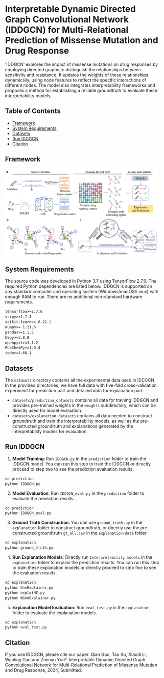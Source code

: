 # Interpretable Dynamic Directed Graph Convolutional Network (IDDGCN) for Multi-Relational Prediction of Missense Mutation and Drug Response

'IDDGCN' explores the impact of missense mutations on drug responses by employing directed graphs to distinguish the relationships between sensitivity and resistance. It updates the weights of these relationships dynamically, using node features to reflect the specific interactions of different nodes. The model also integrates interpretability frameworks and proposes a method for establishing a reliable groundtruth to evaluate these interpretability models.

## Table of Contents

- [Framework](#framework)
- [System Requirements](#system-requirements)
- [Datasets](#datasets)
- [Run IDDGCN](#run-iddgcn)
- [Citation](#Citation)

## Framework
![Framework](image/IDDGCN.png)

## System Requirements
The source code was developed in Python 3.7 using TensorFlow 2.7.0. The required Python dependencies are listed below. IDDGCN is supported on any standard computer and operating system (Windows/macOS/Linux) with enough RAM to run. There are no additional non-standard hardware requirements.
```markdown
tensorflow>=2.7.0
scipy>=1.7.3
scikit-learn>= 0.22.1
numpy>= 1.21.6
pandas>=1.1.5
h5py>=3.8.0
openpyxl>=3.1.2
PubChemPy>=1.0.4
tqdm>=4.66.1
```

## Datasets
The `datasets` directory contains all the experimental data used in IDDGCN.
In the provided directories, we have full data with five-fold cross-validation experiment for prediction part and detailed data for explanation part:
- `datasets/prediction_datasets` contains all data for training IDDGCN and provides pre-trained weights in the `weights` subdirectory, which can be directly used for model evaluation.
- `datasets/explanation_datasets` contains all data needed to construct groundtruth and train the interpretability models, as well as the pre-constructed groundtruth and explanations generated by the interpretability models for evaluation.
## Run IDDGCN

1. **Model Training**: Run `IDDGCN.py` in the `prediction` folder to train the IDDGCN model. You can run this step to train the IDDGCN or directly proceed to step two to see the prediction evaluation results.
```markdown
cd prediction
python IDDGCN.py
```
2. **Model Evaluation**: Run `IDDGCN_eval.py` in the `prediction` folder to evaluate the prediction results.
```markdown
cd prediction
python IDDGCN_eval.py
```
3. **Ground Truth Construction**: You can use `ground_truth.py` in the `explanation` folder to construct groundtruth, or directly use the pre-constructed groundtruth `gt_all.csv` in the `explanation/data` folder.
```markdown
cd explanation
python ground_truth.py
```
4. **Run Explanation Models**: Directly run `Interpretability models` in the `explanation` folder to explain the prediction results. You can run this step to train these explanation models or directly proceed to step five to see the evaluation results.
```markdown
cd explanation
python GnnExplainer.py
python explaiNE.py
python WGnnExplainer.py
```
5. **Explanation Model Evaluation**: Run `eval_test.py` in the `explanation` folder to evaluate the explanation models.  
```markdown
cd explanation
python eval_test.py
```
## Citation
If you use IDDGCN, please cite our paper: Qian Gao, Tao Xu, Xiaodi Li, Wanling Gao and Zhenyu Yue*. Interpretable Dynamic Directed Graph Convolutional Network for Multi-Relational Prediction of Missense Mutation and Drug Response, 2024, Submitted.
